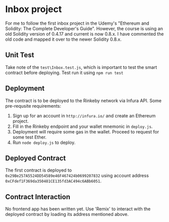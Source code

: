 # Inbox project
For me to follow the first inbox project in the Udemy's "Ethereum and Solidity: The Complete Developer's Guide". However, the course is using an old Solidity version of 0.4.17 and current is now 0.8.x. I have commented the old code and mapped it over to the newer Solidity 0.8.x.

## Unit Test
Take note of the `test\Inbox.test.js`, which is important to test the smart contract before deploying. Test run it using `npm run test`

## Deployment
The contract is to be deployed to the Rinkeby network via Infura API. Some pre-requsite requirements:
1. Sign up for an account in `http://infura.io/` and create an Ethereum project.
1. Fill in the Rinkeby endpoint and your wallet mnemonic in `deploy.js`.
1. Deployment will require some gas in the wallet. Proceed to request for some test Ether.
1. Run `node deploy.js` to deploy.

## Deployed Contract
 The first contract is deployed to `0x29Be257A5524DD54589e46F467424b0699207832` using account address `0xCFdef1F369da350481CE135fd3AC494c6ABb6051`.

 ## Contract Interaction
 No frontend app has been written yet. Use 'Remix' to interact with the deployed contract by loading its address mentioned above.

